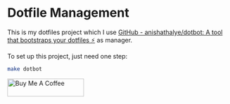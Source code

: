 # Dotfile Management

This is my dotfiles project which I use [GitHub - anishathalye/dotbot: A tool that bootstraps your dotfiles ⚡️](https://github.com/anishathalye/dotbot) as manager.

To set up this project, just need one step:

```bash
make dotbot
```

<a href="https://www.buymeacoffee.com/LKangN" target="_blank"><img src="https://cdn.buymeacoffee.com/buttons/default-orange.png" alt="Buy Me A Coffee" height="41" width="174"></a>
